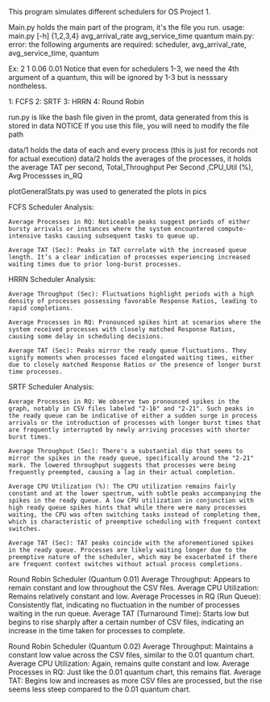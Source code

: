 This program simulates different schedulers for OS Project 1.

Main.py holds the main part of the program, it's the file you run. 
usage: main.py [-h] {1,2,3,4} avg_arrival_rate avg_service_time quantum
main.py: error: the following arguments are required: scheduler, avg_arrival_rate, avg_service_time, quantum

Ex: 2 1 0.06 0.01
Notice that even for schedulers 1-3, we need the 4th argument of a quantum, this will be ignored by 1-3 but is nesssary nontheless. 

1: FCFS
2: SRTF
3: HRRN
4: Round Robin

run.py is like the bash file given in the promt, data generated from this is stored in data
NOTICE If you use this file, you will need to modify the file path

data/1 holds the data of each and every process (this is just for records not for actual execution)
data/2 holds the averages of the processes, it holds the average TAT per second, Total_Throughput Per Second ,CPU_Util (%), Avg Processses in_RQ

plotGeneralStats.py was used to generated the plots in pics


FCFS Scheduler Analysis:

    Average Processes in RQ: Noticeable peaks suggest periods of either bursty arrivals or instances where the system encountered compute-intensive tasks causing subsequent tasks to queue up.

    Average TAT (Sec): Peaks in TAT correlate with the increased queue length. It’s a clear indication of processes experiencing increased waiting times due to prior long-burst processes.

HRRN Scheduler Analysis:

    Average Throughput (Sec): Fluctuations highlight periods with a high density of processes possessing favorable Response Ratios, leading to rapid completions.

    Average Processes in RQ: Pronounced spikes hint at scenarios where the system received processes with closely matched Response Ratios, causing some delay in scheduling decisions.

    Average TAT (Sec): Peaks mirror the ready queue fluctuations. They signify moments when processes faced elongated waiting times, either due to closely matched Response Ratios or the presence of longer burst time processes.

SRTF Scheduler Analysis:

    Average Processes in RQ: We observe two pronounced spikes in the graph, notably in CSV files labeled "2-16" and "2-21". Such peaks in the ready queue can be indicative of either a sudden surge in process arrivals or the introduction of processes with longer burst times that are frequently interrupted by newly arriving processes with shorter burst times.

    Average Throughput (Sec): There's a substantial dip that seems to mirror the spikes in the ready queue, specifically around the "2-21" mark. The lowered throughput suggests that processes were being frequently preempted, causing a lag in their actual completion.

    Average CPU Utilization (%): The CPU utilization remains fairly constant and at the lower spectrum, with subtle peaks accompanying the spikes in the ready queue. A low CPU utilization in conjunction with high ready queue spikes hints that while there were many processes waiting, the CPU was often switching tasks instead of completing them, which is characteristic of preemptive scheduling with frequent context switches.

    Average TAT (Sec): TAT peaks coincide with the aforementioned spikes in the ready queue. Processes are likely waiting longer due to the preemptive nature of the scheduler, which may be exacerbated if there are frequent context switches without actual process completions.


Round Robin Scheduler (Quantum 0.01)
    Average Throughput: Appears to remain constant and low throughout the CSV files.
    Average CPU Utilization: Remains relatively constant and low.
    Average Processes in RQ (Run Queue): Consistently flat, indicating no fluctuation in the number of processes waiting in the run queue.
    Average TAT (Turnaround Time): Starts low but begins to rise sharply after a certain number of CSV files, indicating an increase in the time taken for processes to complete.

Round Robin Scheduler (Quantum 0.02)
    Average Throughput: Maintains a constant low value across the CSV files, similar to the 0.01 quantum chart.
    Average CPU Utilization: Again, remains quite constant and low.
    Average Processes in RQ: Just like the 0.01 quantum chart, this remains flat.
    Average TAT: Begins low and increases as more CSV files are processed, but the rise seems less steep compared to the 0.01 quantum chart.



